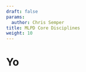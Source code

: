 ```yaml
---
draft: false
params:
  author: Chris Semper 
title: MLPD Core Disciplines 
weight: 10
---
```


# Yo 